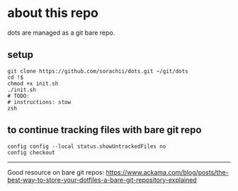 # about this repo
dots are managed as a git bare repo.

## setup
```
git clone https://github.com/sorachii/dots.git ~/git/dots
cd !$
chmod +x init.sh
./init.sh
# TODO:
# instructions: stow
zsh
```
## to continue tracking files with bare git repo
```
config config --local status.showUntrackedFiles no 
config checkout
```

---
Good resource on bare git repos: https://www.ackama.com/blog/posts/the-best-way-to-store-your-dotfiles-a-bare-git-repository-explained
